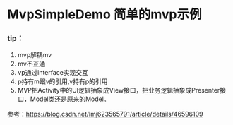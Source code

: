 # MvpSimpleDemo 简单的mvp示例
### tip：
 1. mvp解耦mv<br>
 2. mv不互通<br>
 3. vp通过interface实现交互<br>
 4. p持有m跟v的引用,v持有p的引用<br>
 5. MVP把Activity中的UI逻辑抽象成View接口，把业务逻辑抽象成Presenter接口，Model类还是原来的Model。

参考：https://blog.csdn.net/lmj623565791/article/details/46596109
